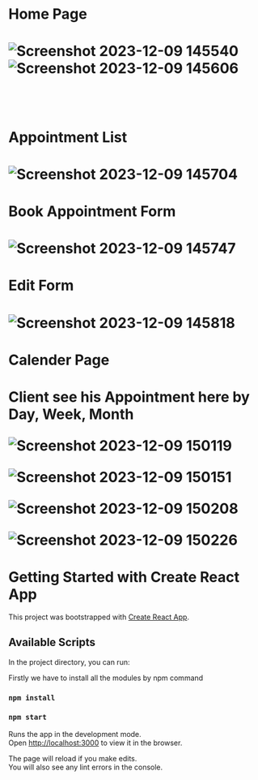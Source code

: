 
<h1>Home Page<h1/>
  
![Screenshot 2023-12-09 145540](https://github.com/Ironblade1/Appointment-schedular/assets/83993262/cb772bfa-4fea-4a95-9af1-b87d0b37cd4c)
![Screenshot 2023-12-09 145606](https://github.com/Ironblade1/Appointment-schedular/assets/83993262/b8e9744a-e496-4bbd-818b-e02647a487e4)

<br/>

<h1>Appointment List<h1/>

![Screenshot 2023-12-09 145704](https://github.com/Ironblade1/Appointment-schedular/assets/83993262/9668af4b-6ba7-4335-8912-750327929ece)

<h1>Book Appointment Form<h1/>

![Screenshot 2023-12-09 145747](https://github.com/Ironblade1/Appointment-schedular/assets/83993262/6ca0a723-c8f7-4ca2-9ad9-ae81e57acb9c)

<h1>Edit Form<h1/>

![Screenshot 2023-12-09 145818](https://github.com/Ironblade1/Appointment-schedular/assets/83993262/f2f99b09-5d3a-49a7-8bfb-fbd94f25a416)

<h1>Calender Page<h1/>
<p> Client see his Appointment here by Day, Week, Month </p>
  
![Screenshot 2023-12-09 150119](https://github.com/Ironblade1/Appointment-schedular/assets/83993262/c987c408-febf-45d5-bd22-2f29666604b7)


![Screenshot 2023-12-09 150151](https://github.com/Ironblade1/Appointment-schedular/assets/83993262/3a159e13-e03f-437f-82fb-80b71ddfd9a5)


![Screenshot 2023-12-09 150208](https://github.com/Ironblade1/Appointment-schedular/assets/83993262/51263fea-5227-4ef4-9ea7-cffa0c337830)


![Screenshot 2023-12-09 150226](https://github.com/Ironblade1/Appointment-schedular/assets/83993262/e83ce5e5-fad8-4b41-8942-7c751b156b3e)







# Getting Started with Create React App

This project was bootstrapped with [Create React App](https://github.com/facebook/create-react-app).

## Available Scripts

In the project directory, you can run:

Firstly we have to install all the modules by npm command

### `npm install`

### `npm start`

Runs the app in the development mode.\
Open [http://localhost:3000](http://localhost:3000) to view it in the browser.

The page will reload if you make edits.\
You will also see any lint errors in the console.

